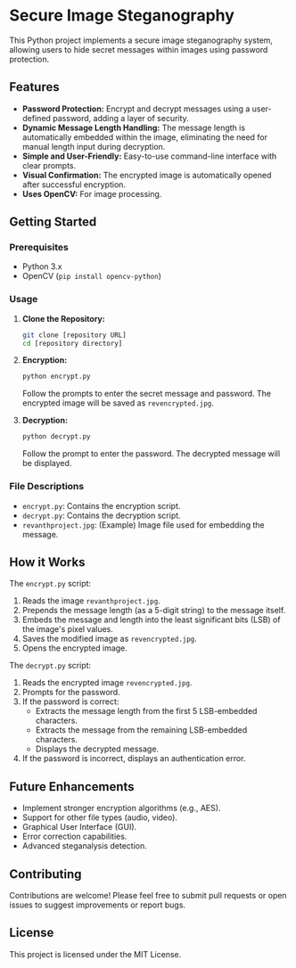 # Secure Image Steganography

This Python project implements a secure image steganography system, allowing users to hide secret messages within images using password protection.

## Features

* **Password Protection:** Encrypt and decrypt messages using a user-defined password, adding a layer of security.
* **Dynamic Message Length Handling:** The message length is automatically embedded within the image, eliminating the need for manual length input during decryption.
* **Simple and User-Friendly:** Easy-to-use command-line interface with clear prompts.
* **Visual Confirmation:** The encrypted image is automatically opened after successful encryption.
* **Uses OpenCV:** For image processing.

## Getting Started

### Prerequisites

* Python 3.x
* OpenCV (`pip install opencv-python`)

### Usage

1.  **Clone the Repository:**

    ```bash
    git clone [repository URL]
    cd [repository directory]
    ```

2.  **Encryption:**

    ```bash
    python encrypt.py
    ```

    Follow the prompts to enter the secret message and password. The encrypted image will be saved as `revencrypted.jpg`.

3.  **Decryption:**

    ```bash
    python decrypt.py
    ```

    Follow the prompt to enter the password. The decrypted message will be displayed.

### File Descriptions

* `encrypt.py`: Contains the encryption script.
* `decrypt.py`: Contains the decryption script.
* `revanthproject.jpg`: (Example) Image file used for embedding the message.

## How it Works

The `encrypt.py` script:

1.  Reads the image `revanthproject.jpg`.
2.  Prepends the message length (as a 5-digit string) to the message itself.
3.  Embeds the message and length into the least significant bits (LSB) of the image's pixel values.
4.  Saves the modified image as `revencrypted.jpg`.
5.  Opens the encrypted image.

The `decrypt.py` script:

1.  Reads the encrypted image `revencrypted.jpg`.
2.  Prompts for the password.
3.  If the password is correct:
    * Extracts the message length from the first 5 LSB-embedded characters.
    * Extracts the message from the remaining LSB-embedded characters.
    * Displays the decrypted message.
4.  If the password is incorrect, displays an authentication error.

## Future Enhancements

* Implement stronger encryption algorithms (e.g., AES).
* Support for other file types (audio, video).
* Graphical User Interface (GUI).
* Error correction capabilities.
* Advanced steganalysis detection.

## Contributing

Contributions are welcome! Please feel free to submit pull requests or open issues to suggest improvements or report bugs.

## License

This project is licensed under the MIT License.
